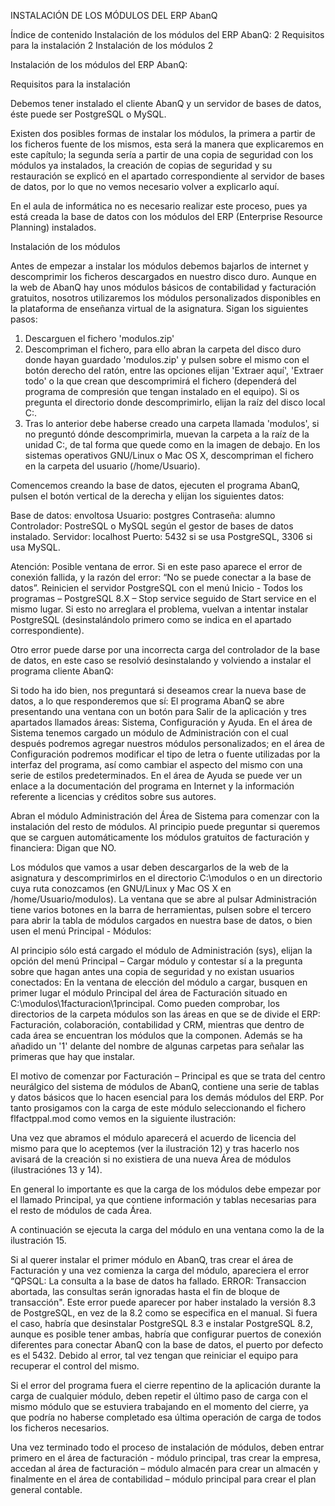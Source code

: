 

INSTALACIÓN DE LOS MÓDULOS DEL ERP AbanQ




Índice de contenido
Instalación de los módulos del ERP AbanQ:	2
Requisitos para la instalación	2
Instalación de los módulos	2

Instalación de los módulos del ERP AbanQ:

Requisitos para la instalación

Debemos tener instalado el cliente AbanQ y un servidor de bases de datos, éste puede ser PostgreSQL o MySQL.

Existen dos posibles formas de instalar los módulos, la primera a partir de los ficheros fuente de los mismos, esta será la manera que explicaremos en este capítulo; la segunda sería a partir de una copia de seguridad con los módulos ya instalados, la creación de copias de seguridad y su restauración se explicó en el apartado correspondiente al servidor de bases de datos, por lo que no vemos necesario volver a explicarlo aquí.

En el aula de informática no es necesario realizar este proceso, pues ya está creada la base de datos con los módulos del ERP (Enterprise Resource Planning) instalados.

Instalación de los módulos

Antes de empezar a instalar los módulos debemos bajarlos de internet y descomprimir los ficheros descargados en nuestro disco duro. Aunque en la web de AbanQ hay unos módulos básicos de contabilidad y facturación gratuitos, nosotros utilizaremos los módulos personalizados disponibles en la plataforma de enseñanza virtual de la asignatura. Sigan los siguientes pasos:

1. Descarguen el fichero 'modulos.zip'
2. Descompriman el fichero, para ello abran la carpeta del disco duro donde hayan guardado 'modulos.zip' y pulsen sobre el mismo con el botón derecho del ratón, entre las opciones elijan 'Extraer aquí', 'Extraer todo' o la que crean que descomprimirá el fichero (dependerá del programa de compresión que tengan instalado en el equipo). Si os pregunta el directorio donde descomprimirlo, elijan la raíz del disco local C:.
3. Tras lo anterior debe haberse creado una carpeta llamada 'modulos', si no preguntó dónde descomprimirla, muevan la carpeta a la raíz de la unidad C:, de tal forma que quede como en la imagen de debajo. En los sistemas operativos GNU/Linux o Mac OS X, descompriman el fichero en la carpeta del usuario (/home/Usuario).

Comencemos creando la base de datos, ejecuten el programa AbanQ, pulsen el botón vertical de la derecha y elijan los siguientes datos:

Base de datos: envoltosa
Usuario: postgres
Contraseña: alumno
Controlador: PostreSQL o MySQL según el gestor de bases de datos instalado.
Servidor: localhost
Puerto: 5432 si se usa PostgreSQL, 3306 si usa MySQL.


Atención: Posible ventana de error. Si en este paso aparece el error de conexión fallida, y la razón del error: “No se puede conectar a la base de datos”. Reinicien el servidor PostgreSQL con el menú Inicio - Todos los programas – PostgreSQL 8.X – Stop service seguido de Start service en el mismo lugar. Si esto no arreglara el problema, vuelvan a intentar instalar PostgreSQL (desinstalándolo primero como se indica en el apartado correspondiente).

Otro error puede darse por una incorrecta carga del controlador de la base de datos, en este caso se resolvió desinstalando y volviendo a instalar el programa cliente AbanQ:


Si todo ha ido bien, nos preguntará si deseamos crear la nueva base de datos, a lo que responderemos que sí:
El programa AbanQ se abre presentando una ventana con un botón para Salir de la aplicación y tres apartados llamados áreas: Sistema, Configuración y Ayuda.
En el área de Sistema tenemos cargado un módulo de Administración con el cual después podremos agregar nuestros módulos personalizados; en el área de Configuración podremos modificar el tipo de letra o fuente utilizadas por la interfaz del programa, así como cambiar el aspecto del mismo con una serie de estilos predeterminados. En el área de Ayuda se puede ver un enlace a la documentación del programa en Internet y la información referente a licencias y créditos sobre sus autores.

Abran el módulo Administración del Área de Sistema para comenzar con la instalación del resto de módulos. Al principio puede preguntar si queremos que se carguen automáticamente los módulos gratuitos de facturación y financiera: Digan que NO.


Los módulos que vamos a usar deben descargarlos de la web de la asignatura y  descomprimirlos en el directorio C:\modulos o en un directorio cuya ruta conozcamos (en GNU/Linux y Mac OS X en /home/Usuario/modulos). La ventana que se abre al pulsar Administración tiene varios botones en la barra de herramientas, pulsen sobre el tercero para abrir la tabla de módulos cargados en nuestra base de datos, o bien usen el menú Principal - Módulos:


Al principio sólo está cargado el módulo de Administración (sys), elijan la opción del menú Principal – Cargar módulo y contestar sí a la pregunta sobre que hagan antes una copia de seguridad y no existan usuarios conectados:
En la ventana de elección del módulo a cargar, busquen en primer lugar el módulo Principal del área de Facturación situado en C:\modulos\1facturacion\1principal. Como pueden comprobar, los directorios de la carpeta módulos son las áreas en que se de divide el ERP: Facturación, colaboración, contabilidad y CRM, mientras que dentro de cada área se encuentran los módulos que la componen. Además se ha añadido un '1' delante del nombre de algunas carpetas para señalar las primeras que hay que instalar.


El motivo de comenzar por Facturación – Principal es que se trata del centro neurálgico del sistema de módulos de AbanQ, contiene una serie de tablas y datos básicos que lo hacen esencial para los demás módulos del ERP. Por tanto prosigamos con la carga de este módulo seleccionando el fichero flfactppal.mod como vemos en la siguiente ilustración:


Una vez que abramos el módulo aparecerá el acuerdo de licencia del mismo para que lo aceptemos (ver la ilustración 12) y tras hacerlo nos avisará de la creación si no existiera de una nueva Área de módulos (ilustraciónes 13 y 14).

En general lo importante es que la carga de los módulos debe empezar por el llamado Principal, ya que contiene información y tablas necesarias para el resto de módulos de cada Área.



A continuación se ejecuta la carga del módulo en una ventana como la de la ilustración 15.



Si al querer instalar el primer módulo en AbanQ, tras crear el área de Facturación y una vez comienza la carga del módulo, apareciera el error “QPSQL: La consulta a la base de datos ha fallado. ERROR: Transaccion abortada, las consultas serán ignoradas hasta el fin de bloque de transacción". Este error puede aparecer por haber instalado la versión 8.3 de PostgreSQL, en vez de la 8.2 como se especifica en el manual. Si fuera el caso, habría que desinstalar PostgreSQL 8.3 e instalar PostgreSQL 8.2, aunque es posible tener ambas, habría que configurar puertos de conexión diferentes para conectar AbanQ con la base de datos, el puerto por defecto es el 5432. Debido al error, tal vez tengan que reiniciar el equipo para recuperar el control del mismo.

Si el error del programa fuera el cierre repentino de la aplicación durante la carga de cualquier módulo, deben repetir el último paso de carga con el mismo módulo que se estuviera trabajando en el momento del cierre, ya que podría no haberse completado esa última operación de carga de todos los ficheros necesarios.

Una vez terminado todo el proceso de instalación de módulos, deben entrar primero en el área de facturación - módulo principal, tras crear la empresa, accedan al área de facturación – módulo almacén para crear un almacén y finalmente en el área de contabilidad – módulo principal para crear el plan general contable.
